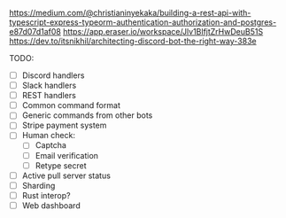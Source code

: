 https://medium.com/@christianinyekaka/building-a-rest-api-with-typescript-express-typeorm-authentication-authorization-and-postgres-e87d07d1af08
https://app.eraser.io/workspace/Jlv1BlfjtZrHwDeuB51S
https://dev.to/itsnikhil/architecting-discord-bot-the-right-way-383e


TODO:
- [ ] Discord handlers
- [ ] Slack handlers
- [ ] REST handlers
- [ ] Common command format
- [ ] Generic commands from other bots
- [ ] Stripe payment system
- [ ] Human check:
    - [ ] Captcha
    - [ ] Email verification
    - [ ] Retype secret
- [ ] Active pull server status
- [ ] Sharding
- [ ] Rust interop?
- [ ] Web dashboard